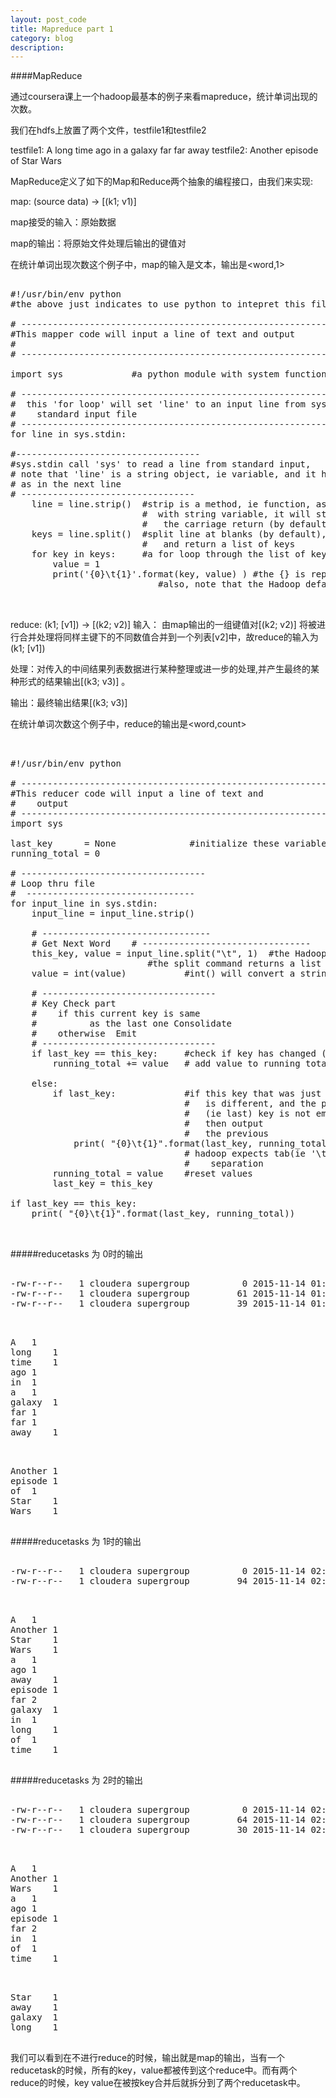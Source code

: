 ```yaml
---
layout: post_code
title: Mapreduce part 1
category: blog
description: 
---
```


####MapReduce

通过coursera课上一个hadoop最基本的例子来看mapreduce，统计单词出现的次数。

我们在hdfs上放置了两个文件，testfile1和testfile2

testfile1: A long time ago in a galaxy far far away
testfile2: Another episode of Star Wars

MapReduce定义了如下的Map和Reduce两个抽象的编程接口，由我们来实现:

map: (source data) → [(k1; v1)]

map接受的输入：原始数据

map的输出：将原始文件处理后输出的键值对

在统计单词出现次数这个例子中，map的输入是文本，输出是<word,1>

<pre class="brush: python">

#!/usr/bin/env python   
#the above just indicates to use python to intepret this file

# ---------------------------------------------------------------
#This mapper code will input a line of text and output <word, 1>
# 
# ---------------------------------------------------------------

import sys             #a python module with system functions for this OS

# ------------------------------------------------------------
#  this 'for loop' will set 'line' to an input line from system 
#    standard input file
# ------------------------------------------------------------
for line in sys.stdin:  

#-----------------------------------
#sys.stdin call 'sys' to read a line from standard input, 
# note that 'line' is a string object, ie variable, and it has methods that you can apply to it,
# as in the next line
# ---------------------------------
    line = line.strip()  #strip is a method, ie function, associated
                         #  with string variable, it will strip 
                         #   the carriage return (by default)
    keys = line.split()  #split line at blanks (by default), 
                         #   and return a list of keys
    for key in keys:     #a for loop through the list of keys
        value = 1        
        print('{0}\t{1}'.format(key, value) ) #the {} is replaced by 0th,1st items in format list
                            #also, note that the Hadoop default is 'tab' separates key from the value


</pre>

reduce: (k1; [v1]) → [(k2; v2)]
输入： 由map输出的一组键值对[(k2; v2)] 将被进行合并处理将同样主键下的不同数值合并到一个列表[v2]中，故reduce的输入为(k1; [v1])

处理：对传入的中间结果列表数据进行某种整理或进一步的处理,并产生最终的某种形式的结果输出[(k3; v3)] 。

输出：最终输出结果[(k3; v3)]

在统计单词次数这个例子中，reduce的输出是<word,count>


<pre class="brush: python">


#!/usr/bin/env python

# ---------------------------------------------------------------
#This reducer code will input a line of text and 
#    output <word, total-count>
# ---------------------------------------------------------------
import sys

last_key      = None              #initialize these variables
running_total = 0

# -----------------------------------
# Loop thru file
#  --------------------------------
for input_line in sys.stdin:
    input_line = input_line.strip()

    # --------------------------------
    # Get Next Word    # --------------------------------
    this_key, value = input_line.split("\t", 1)  #the Hadoop default is tab separates key value
                          #the split command returns a list of strings, in this case into 2 variables
    value = int(value)           #int() will convert a string to integer (this program does no error checking)
 
    # ---------------------------------
    # Key Check part
    #    if this current key is same 
    #          as the last one Consolidate
    #    otherwise  Emit
    # ---------------------------------
    if last_key == this_key:     #check if key has changed ('==' is                                   #      logical equalilty check
        running_total += value   # add value to running total

    else:
        if last_key:             #if this key that was just read in
                                 #   is different, and the previous 
                                 #   (ie last) key is not empy,
                                 #   then output 
                                 #   the previous <key running-count>
            print( "{0}\t{1}".format(last_key, running_total) )
                                 # hadoop expects tab(ie '\t') 
                                 #    separation
        running_total = value    #reset values
        last_key = this_key

if last_key == this_key:
    print( "{0}\t{1}".format(last_key, running_total)) 


</pre>


#####reducetasks 为 0时的输出

<pre class="brush: python">

-rw-r--r--   1 cloudera supergroup          0 2015-11-14 01:57 /user/cloudera/output_word_0/_SUCCESS
-rw-r--r--   1 cloudera supergroup         61 2015-11-14 01:57 /user/cloudera/output_word_0/part-00000
-rw-r--r--   1 cloudera supergroup         39 2015-11-14 01:57 /user/cloudera/output_word_0/part-00001

</pre>

<pre class="brush: python">

A	1
long	1
time	1
ago	1
in	1
a	1
galaxy	1
far	1
far	1
away	1

</pre>

<pre class="brush: python">

Another	1
episode	1
of	1
Star	1
Wars	1

</pre>

#####reducetasks 为 1时的输出

<pre class="brush: python">

-rw-r--r--   1 cloudera supergroup          0 2015-11-14 02:05 /user/cloudera/output_word_1/_SUCCESS
-rw-r--r--   1 cloudera supergroup         94 2015-11-14 02:05 /user/cloudera/output_word_1/part-00000

</pre>

<pre class="brush: python">

A	1
Another	1
Star	1
Wars	1
a	1
ago	1
away	1
episode	1
far	2
galaxy	1
in	1
long	1
of	1
time	1

</pre>

#####reducetasks 为 2时的输出

<pre class="brush: python">

-rw-r--r--   1 cloudera supergroup          0 2015-11-14 02:14 /user/cloudera/output_word_2/_SUCCESS
-rw-r--r--   1 cloudera supergroup         64 2015-11-14 02:14 /user/cloudera/output_word_2/part-00000
-rw-r--r--   1 cloudera supergroup         30 2015-11-14 02:14 /user/cloudera/output_word_2/part-00001

</pre>

<pre class="brush: python">

A	1
Another	1
Wars	1
a	1
ago	1
episode	1
far	2
in	1
of	1
time	1

</pre>

<pre class="brush: python">

Star	1
away	1
galaxy	1
long	1

</pre>

我们可以看到在不进行reduce的时候，输出就是map的输出，当有一个reducetask的时候，所有的key，value都被传到这个reduce中。而有两个reduce的时候，key value在被按key合并后就拆分到了两个reducetask中。
